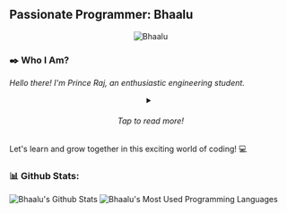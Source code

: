 <h2 style="align-self: center;">Passionate Programmer: Bhaalu</h2>
<p align="center"><img src="https://komarev.com/ghpvc/?username=Bhaalu-69" alt="Bhaalu"></p>

### ✒️ Who I Am?
<span style="font-style: italic;">Hello there! I'm Prince Raj, an enthusiastic engineering student.</span>
<details>
    <summary align="center"><h6>Tap to read more!</h6></summary><br>
    <p>💻<span style="font-style: italic;">I recently embarked on my coding journey, and I'm passionate about learning
            and exploring the world of programming. Every day, I'm amazed by the possibilities and the impact that code
            can have in shaping our world.</span></p>
    <p>🎓 <span style="font-style: italic;">Currently in the early stages of my engineering degree, I'm eager to develop
            a strong foundation in coding and programming. I'm focusing on learning various programming languages and
            frameworks.</span></p>
    <p>🌟 <span style="font-style: italic;">I believe in the power of continuous learning and growth. While I may be a
            beginner, I'm dedicated to honing my skills and expanding my knowledge through personal projects and online
            resources. I'm excited about the challenges and opportunities that lie ahead.</span></p>
    <p>🚀 <span style="font-style: italic;">I'm open to collaborating with fellow developers, sharing ideas, and being
            part of the thriving coding community. I'm also looking forward to contributing to open-source projects as I
            progress in my coding journey.</span></p>
</details>
Let's learn and grow together in this exciting world of coding! 💻


### 📊 Github Stats:
<picture>
    <source
        srcset="https://github-readme-stats.vercel.app/api?username=Bhaalu-69&theme=midnight-purple&show_icons=true&hide=prs,issues"
        media="(prefers-color-scheme: dark)" />
    <source
        srcset="https://github-readme-stats.vercel.app/api?username=Bhaalu-69&theme=swift&show_icons=true&hide=prs,issues"
        media="(prefers-color-scheme: light), (prefers-color-scheme: no-preference)" />
    <img src="https://github-readme-stats.vercel.app/api?username=Bhaalu-69&theme=midnight-purple&show_icons=true&hide=prs,issues"
        alt="Bhaalu's Github Stats">
</picture>
<picture>
    <source srcset="https://github-readme-stats.vercel.app/api/top-langs/?username=Bhaalu-69&theme=midnight-purple"
        media="(prefers-color-scheme: dark)" />
    <source srcset="https://github-readme-stats.vercel.app/api/top-langs/?username=Bhaalu-69&theme=swift"
        media="(prefers-color-scheme: light), (prefers-color-scheme: no-preference)" />
    <img src="https://github-readme-stats.vercel.app/api/top-langs/?username=Bhaalu-69&theme=midnight-purple"
        alt="Bhaalu's Most Used Programming Languages" />
</picture>